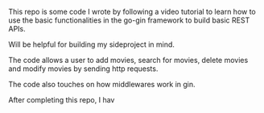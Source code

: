 This repo is some code I wrote by following a video tutorial to learn how to use the basic functionalities in the go-gin framework to build basic REST APIs.

Will be helpful for building my sideproject in mind.

The code allows a user to add movies, search for movies, delete movies and modify movies by sending http requests.

The code also touches on how middlewares work in gin.

After completing this repo, I hav